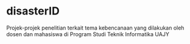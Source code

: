 # disasterID
Projek-projek penelitian terkait tema kebencanaan yang dilakukan oleh dosen dan mahasiswa di Program Studi Teknik Informatika UAJY
